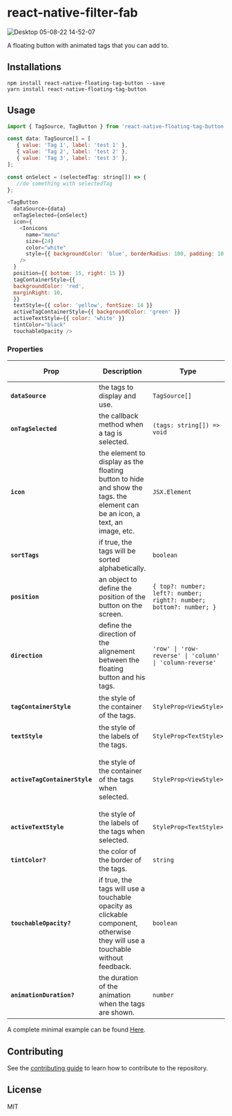 # react-native-filter-fab

![Desktop 05-08-22 14-52-07](https://user-images.githubusercontent.com/51862073/183081576-4b0aec57-d72c-4af1-a12e-370ef4167f9e.gif)


A floating button with animated tags that you can add to.

## Installations

```
npm install react-native-floating-tag-button --save
yarn install react-native-floating-tag-button
```

## Usage

```js
import { TagSource, TagButton } from 'react-native-floating-tag-button';

const data: TagSource[] = [
   { value: 'Tag 1', label: 'test 1' },
   { value: 'Tag 2', label: 'test 2' },
   { value: 'Tag 3', label: 'test 3' },
];

const onSelect = (selectedTag: string[]) => {
   //do something with selectedTag
};

<TagButton
  dataSource={data}
  onTagSelected={onSelect}
  icon={
    <Ionicons
      name="menu"
      size={24}
      color="white"
      style={{ backgroundColor: 'blue', borderRadius: 180, padding: 10 }}
    />
  }
  position={{ bottom: 15, right: 15 }}
  tagContainerStyle={{
  backgroundColor: 'red',
  marginRight: 10,
  }}
  textStyle={{ color: 'yellow', fontSize: 14 }}
  activeTagContainerStyle={{ backgroundColor: 'green' }}
  activeTextStyle={{ color: 'white' }}
  tintColor="black"
  touchableOpacity />
```
### Properties

| Prop                                 | Description                                                                                                                    | Type                                                                 | Default                                                                                                 | Is Required  |
| ------------------------------------ | -------------------------------------------------------------------------------------------------------------------------------| ---------------------------------------------------------------------|---------------------------------------------------------------------------------------------------------|--------------|
| **`dataSource`**                     | the tags to display and use.                                                                                                   | `TagSource[]`                                                        |`[]`                                                                                                     | yes          |
| **`onTagSelected`**                  | the callback method when a tag is selected.                                                                                    | `(tags: string[]) => void`                                           |`none`                                                                                                   | yes          |
| **`icon`**                           | the element to display as the floating button to hide and show the tags. the element can be an icon, a text, an image, etc.    | `JSX.Element`                                                        |`none`                                                                                                   | yes          |
| **`sortTags`**                       | if true, the tags will be sorted alphabetically.                                                                               | `boolean`                                                            |`false`                                                                                                  | no           |
| **`position`**                       | an object to define the position of the button on the screen.                                                                  | `{ top?: number; left?: number; right?: number; bottom?: number; } ` |`{ bottom: 10, right: 5 }`                                                                               | no           |
| **`direction`**                      | define the direction of the alignement between the floating button and his tags.                                               | `'row' \| 'row-reverse' \| 'column' \| 'column-reverse'`             |`column`                                                                                                 | no           |
| **`tagContainerStyle`**              | the style of the container of the tags.                                                                                        | `StyleProp<ViewStyle>`                                               |`{ backgroundColor: '#787878', borderRadius: 180, width: 75 }`                                           | no           |
| **`textStyle`**                      | the style of the labels of the tags.                                                                                           | `StyleProp<TextStyle>`                                               |`{ color: '#ffffff', fontSize: 14 }`                                                                     | no           |
| **`activeTagContainerStyle`**        | the style of the container of the tags when selected.                                                                          | `StyleProp<ViewStyle>`                                               |`{ backgroundColor: 'white', paddingHorizontal: 8, paddingVertical: 4, borderRadius: 4, borderWidth: 1 }`| no           |
| **`activeTextStyle`**                | the style of the labels of the tags when selected.                                                                             | `StyleProp<TextStyle>`                                               |`{ color: '#333' }`                                                                                      | no           |
| **`tintColor?`**                     | the color of the border of the tags.                                                                                           | `string`                                                             |`00a8ff`                                                                                                 | no           |
| **`touchableOpacity?`**              | if true, the tags will use a touchable opacity as clickable component, otherwise they will use a touchable without feedback.   | `boolean`                                                            |`false`                                                                                                  | no           |
| **`animationDuration?`**             | the duration of the animation when the tags are shown.                                                                         | `number`                                                             |`200`                                                                                                    | no           |

A complete minimal example can be found [Here](example/src/Home.tsx).

## Contributing

See the [contributing guide](CONTRIBUTING.md) to learn how to contribute to the repository.

## License

MIT
